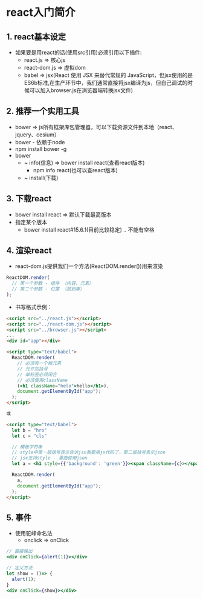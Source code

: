# react入门简介
<ClientOnly>
  <Valine></Valine>
</ClientOnly>

## 1. react基本设定
- 如果要是用react的话(使用src引用)必须引用以下插件:
  - react.js => 核心js
  - react-dom.js => 虚拟dom
  - babel => jsx(React 使用 JSX 来替代常规的 JavaScript，但jsx使用的是ES6b标准,在生产环节中，我们通常直接将jsx编译为js，但自己调试的时候可以加入browser.js在浏览器端转换jsx文件)

## 2. 推荐一个实用工具
- bower => js所有框架库包管理器，可以下载资源文件到本地（react、jquery、cesium）
- bower - 依赖于node
- npm install bower -g
- bower
  - ~ info(信息) => bower install react(查看react版本)
    - npm info react(也可以查react版本)
  - ~ install(下载)

## 3. 下载react
- bower install react => 默认下载最高版本
- 指定某个版本
  - bower install react#15.6.1(目前比较稳定) .. 不能有空格

## 4. 渲染react
- react-dom.js提供我们一个方法(ReactDOM.render())用来渲染
```jsx
ReactDOM.render(
  // 第一个参数 - 组件 （内容、元素）
  // 第二个参数 - 位置 （放到哪）
);
```
- 书写格式示例：
```html
<script src="../react.js"></script>
<script src="../react-dom.js"></script>
<script src="../browser.js"></script>
...
<div id="app"></div>

<script type="text/babel">
  ReactDOM.render(
    // 必须有一个根元素
    // 允许加括号
    // 单标签必须闭合
    // 必须使用className
    (<h1 className="helo">hello</h1>),
    document.getElementById("app");
  );
</script>

或

<script type="text/babel">
  let b = "hro"
  let c = "cls"

  // 模板字符串
  // style中第一层括号表示告诉jsx我要用js代码了，第二层括号表示json
  // jsx支持style - 里面使用json
  let a = <h1 style={{'background': 'green'}}><span className={c}></span>hello, { b }</h1>

  ReactDOM.render(
    a,
    document.getElementById("app");
  );
</script>
```

## 5. 事件
- 使用驼峰命名法
  - onclick => onClick
```jsx
// 直接输出
<div onClick={alert(1)}></div>

// 定义方法
let show = ()=> {
  alert(1);
}
<div onClick={show}></div>
```